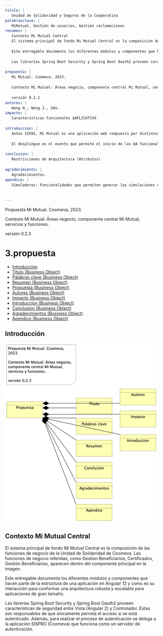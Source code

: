 ```yaml
---
titulo: |
   Unidad de Solidaridad y Seguros de la Cooperativa
palabrasclave: |
   MiMutual, Gestión de usuarios, Gestión reclamaciones
resumen: |
   Contexto Mi Mutual Central
   El sistema principal de fondo Mi Mutual Central es la composición de las funciones de negocio de la Unidad de Solidaridad de Coomeva. Las funciones de negocio referidas, como Gestión Beneficiarios, Certificados, Gestión Beneficiarios, aparecen dentro del componente principal en la imagen.
   
   Este entregable documenta los diferentes módulos y componentes que hacen parte de la estructura de una aplicación en Angular 12 y como es su interacción para conformar una arquitectura robusta y escalable para aplicaciones de gran tamaño.
   
   Las librerías Spring Boot Security y Spring Boot Oauth2 proveen características de seguridad entre Vista (Angular 2) y Controlador. Estas son responsables de que únicamente permita el acceso si se está autenticado. Además, para realizar el proceso de autenticación se delega a la aplicación SISPRO (Coomeva) que funciona como un servidor de autenticación.
   
propuesta: |
   Mi Mutual. Coomeva, 2023.
   
   Contexto Mi Mutual: Áreas negocio, componente central Mi Mutual, servicios y funciones.
   
   versión 0.2.1
autores: |
   Wong H., Wong J., SAS.
impacto: |
   Características Funcionales $APLICATIVO
  
introduccion: |
   Antes SIPAS, Mi Mutual es una aplicación web compuesta por distintos módulos de software con arreglo a todas las actividades necesarias que soportan la operación de los productos y servicios que ofrece la Unidad de Solidaridad y Seguros de la Cooperativa.
   
   El despliegue es el evento que permite el inicio de las QA funcionales.
   
conclusion: |
   Restricciones de Arquitectura (Atributos)
   
agradecimiento: |
   Agradecimientos.
apendice: |
   Simuladores: Funcionalidades que permiten generar las simulaciones de los diferentes planes o modificaciones (incrementos y disminuciones) a los productos del Asociado.
   

---
```


Propuesta Mi Mutual. Coomeva, 2023.

Contexto Mi Mutual: Áreas negocio, componente central Mi Mutual, servicios y funciones.

versión 0.2.3


# 3.propuesta

* [Introducción](#Introducción)
* [Titulo (Business Object)](#titulo-business-object)
* [Palabras clave (Business Object)](#palabras-clave-business-object)
* [Resumen (Business Object)](#resumen-business-object)
* [Propuesta (Business Object)](#propuesta-business-object)
* [Autores (Business Object)](#autores-business-object)
* [Impacto (Business Object)](#impacto-business-object)
* [Introduccion (Business Object)](#introduccion-business-object)
* [Conclusion (Business Object)](#conclusion-business-object)
* [Agradecimientos (Business Object)](#agradecimientos-business-object)
* [Apendice (Business Object)](#apendice-business-object)

## Introducción

![3.propuesta][01.prop.contd]

## Contexto Mi Mutual Central
El sistema principal de fondo Mi Mutual Central es la composición de las funciones de negocio de la Unidad de Solidaridad de Coomeva. Las funciones de negocio referidas, como Gestión Beneficiarios, Certificados, Gestión Beneficiarios, aparecen dentro del componente principal en la imagen.

Este entregable documenta los diferentes módulos y componentes que hacen parte de la estructura de una aplicación en Angular 12 y como es su interacción para conformar una arquitectura robusta y escalable para aplicaciones de gran tamaño.

Las librerías Spring Boot Security y Spring Boot Oauth2 proveen características de seguridad entre Vista (Angular 2) y Controlador. Estas son responsables de que únicamente permita el acceso si se está autenticado. Además, para realizar el proceso de autenticación se delega a la aplicación SISPRO (Coomeva) que funciona como un servidor de autenticación.






[01.prop.contd]: 01.prop.contd.png
[^1]: Generated: Mon Aug 12 2024 16:53:03 GMT-0500 (COT)
